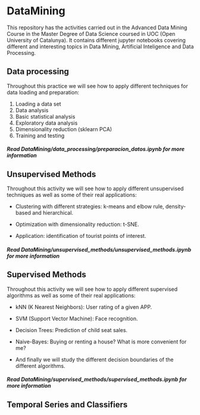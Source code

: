# DataMining

This repository has the activities carried out in the Advanced Data Mining Course in the Master Degree of Data Science coursed in UOC (Open University of Catalunya). It contains different jupyter notebooks covering different and interesting topics in Data Mining, Artificial Inteligence and Data Processing.  

## Data processing

Throughout this practice we will see how to apply different techniques for data loading and preparation:

1. Loading a data set
2. Data analysis
3. Basic statistical analysis
4. Exploratory data analysis
5. Dimensionality reduction (sklearn PCA)
6. Training and testing

##### Read DataMining/data_processing/preparacion_datos.ipynb for more information

## Unsupervised Methods

Throughout this activity we will see how to apply different unsupervised techniques as well as some of their real applications:

- Clustering with different strategies: k-means and elbow rule, density-based and hierarchical.

- Optimization with dimensionality reduction: t-SNE.

- Application: identification of tourist points of interest.

##### Read DataMining/unsupervised_methods/unsupervised_methods.ipynb for more information

## Supervised Methods

Throughout this activity we will see how to apply different supervised algorithms as well as some of their real applications:

- kNN (K Nearest Neighbors): User rating of a given APP.

- SVM (Support Vector Machine): Face recognition.

- Decision Trees: Prediction of child seat sales.

- Naive-Bayes: Buying or renting a house? What is more convenient for me?

- And finally we will study the different decision boundaries of the different algorithms.

##### Read DataMining/supervised_methods/supervised_methods.ipynb for more information

## Temporal Series and Classifiers


